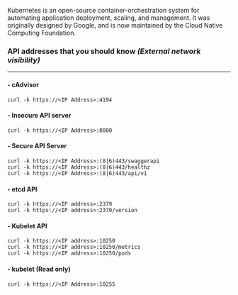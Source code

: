 Kubernetes is an open-source container-orchestration system for automating application deployment, scaling, and management. It was originally designed by Google, and is now maintained by the Cloud Native Computing Foundation.

### API addresses that you should know *(External network visibility)*
---
#### - cAdvisor
```
curl -k https://<IP Address>:4194
```
#### - Insecure API server
```
curl -k https://<IP Address>:8080
```
#### - Secure API Server
```
curl -k https://<IP Address>:(8|6)443/swaggerapi
curl -k https://<IP Address>:(8|6)443/healthz
curl -k https://<IP Address>:(8|6)443/api/v1
```
#### - etcd API
```
curl -k https://<IP address>:2379
curl -k https://<IP address>:2379/version
```
#### - Kubelet API
```
curl -k https://<IP address>:10250
curl -k https://<IP address>:10250/metrics
curl -k https://<IP address>:10250/pods
```
#### - kubelet (Read only)
```
curl -k https://<IP Address>:10255
```
